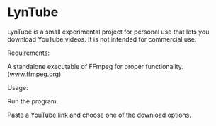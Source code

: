 # LynTube

LynTube is a small experimental project for personal use that lets you download YouTube videos. It is not intended for commercial use.

Requirements:

A standalone executable of FFmpeg for proper functionality. (www.ffmpeg.org)

Usage:

Run the program.

Paste a YouTube link and choose one of the download options.
